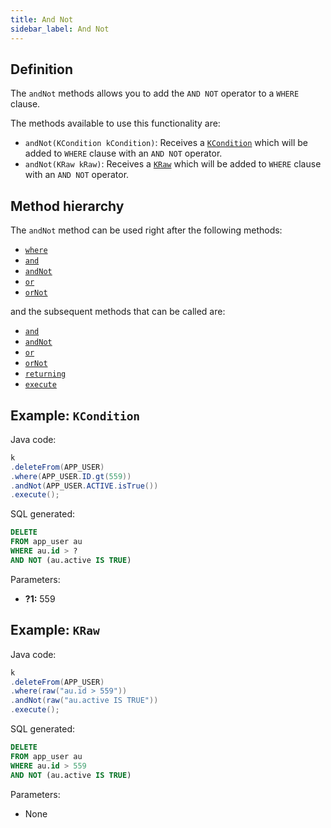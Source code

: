 ```yaml
---
title: And Not
sidebar_label: And Not
---
```


## Definition

The `andNot` methods allows you to add the `AND NOT` operator to a `WHERE` clause.

The methods available to use this functionality are:

- `andNot(KCondition kCondition)`: Receives a [`KCondition`](/docs/kcondition/introduction) which will be added to `WHERE` clause with an `AND NOT` operator.
- `andNot(KRaw kRaw)`: Receives a [`KRaw`](/docs/select-statement/select/introduction#7-kraw) which will be added to `WHERE` clause with an `AND NOT` operator.

## Method hierarchy

The `andNot` method can be used right after the following methods:

- [`where`](/docs/delete-statement/where/)
- [`and`](/docs/delete-statement/where/and)
- [`andNot`](/docs/delete-statement/where/and-not)
- [`or`](/docs/delete-statement/where/or)
- [`orNot`](/docs/delete-statement/where/or-not)

and the subsequent methods that can be called are:

- [`and`](/docs/delete-statement/where/and)
- [`andNot`](/docs/delete-statement/where/and-not)
- [`or`](/docs/delete-statement/where/or)
- [`orNot`](/docs/delete-statement/where/or-not)
- [`returning`](/docs/delete-statement/returning)
- [`execute`](/docs/select-statement/select/)

## Example: `KCondition`

Java code:

```java
k
.deleteFrom(APP_USER)
.where(APP_USER.ID.gt(559))
.andNot(APP_USER.ACTIVE.isTrue())
.execute();
```

SQL generated:

```sql
DELETE
FROM app_user au
WHERE au.id > ?
AND NOT (au.active IS TRUE)
```

Parameters:

- **?1:** 559

## Example: `KRaw`

Java code:

```java
k
.deleteFrom(APP_USER)
.where(raw("au.id > 559"))
.andNot(raw("au.active IS TRUE"))
.execute();
```

SQL generated:

```sql
DELETE
FROM app_user au
WHERE au.id > 559
AND NOT (au.active IS TRUE)
```

Parameters:

- None